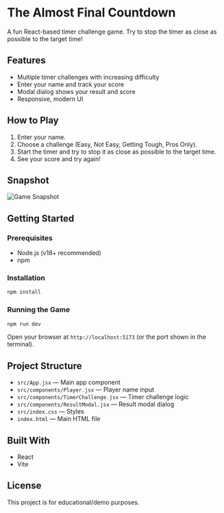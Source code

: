# The Almost Final Countdown

A fun React-based timer challenge game. Try to stop the timer as close as possible to the target time!

## Features

- Multiple timer challenges with increasing difficulty
- Enter your name and track your score
- Modal dialog shows your result and score
- Responsive, modern UI

## How to Play

1. Enter your name.
2. Choose a challenge (Easy, Not Easy, Getting Tough, Pros Only).
3. Start the timer and try to stop it as close as possible to the target time.
4. See your score and try again!

## Snapshot

![Game Snapshot](https://raw.githubusercontent.com/uzairahmedkayani/almost-final-countdown-game/src/game-snap.png)

## Getting Started

### Prerequisites

- Node.js (v18+ recommended)
- npm

### Installation

```bash
npm install
```

### Running the Game

```bash
npm run dev
```

Open your browser at `http://localhost:5173` (or the port shown in the terminal).

## Project Structure

- `src/App.jsx` — Main app component
- `src/components/Player.jsx` — Player name input
- `src/components/TimerChallenge.jsx` — Timer challenge logic
- `src/components/ResultModal.jsx` — Result modal dialog
- `src/index.css` — Styles
- `index.html` — Main HTML file

## Built With

- React
- Vite

## License

This project is for educational/demo purposes.
